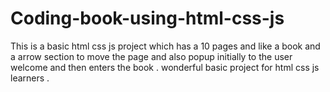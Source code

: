 # Coding-book-using-html-css-js
This is a basic html css js project which has a 10 pages and like a book and a arrow section to move the page and also popup initially to the user welcome and then enters the book . wonderful basic project for html css js learners .
